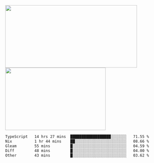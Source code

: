 <a href="https://github.com/anuraghazra/github-readme-stats">
  <img height=200 width=420 align="center" src="https://github-readme-stats.vercel.app/api?username=airRnot1106&hide_title=true&show_icons=true&rank_icon=github" />
</a>
<a href="https://github.com/anuraghazra/convoychat">
  <img height=200 width=320 align="center" src="https://github-readme-stats.vercel.app/api/top-langs/?username=airRnot1106&hide_title=true&layout=compact&hide=html,css" />
</a>

<!--START_SECTION:waka-->

```txt
TypeScript   14 hrs 27 mins  ██████████████████░░░░░░░   71.55 %
Nix          1 hr 44 mins    ██░░░░░░░░░░░░░░░░░░░░░░░   08.66 %
Gleam        55 mins         █░░░░░░░░░░░░░░░░░░░░░░░░   04.59 %
Diff         48 mins         █░░░░░░░░░░░░░░░░░░░░░░░░   04.00 %
Other        43 mins         █░░░░░░░░░░░░░░░░░░░░░░░░   03.62 %
```

<!--END_SECTION:waka-->
